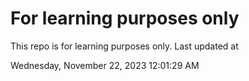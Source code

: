 # For learning purposes only
This repo is for learning purposes only.
Last updated at

Wednesday, November 22, 2023 12:01:29 AM

